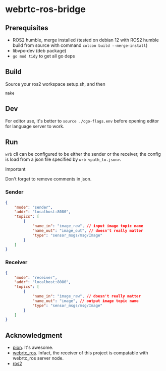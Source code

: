 # webrtc-ros-bridge

## Prerequisites

- ROS2 humble, merge installed
(tested on debian 12 with ROS2 humble build from source
with command `colcon build --merge-install`)
- libvpx-dev (deb package)
- `go mod tidy` to get all go deps

## Build

Source your ros2 workspace setup.sh, and then
```
make
```

## Dev

For editor use, it's better to `source ./cgo-flags.env`
before opening editor for language server to work.

## Run

`wrb` cli can be configured to be either the sender or the receiver,
the config is load from a json file specified by `wrb <path_to.json>`.

> [!IMPORTANT]  
> Don't forget to remove comments in json.

### Sender

```json
{
    "mode": "sender",
    "addr": "localhost:8080",
    "topics": [
        {
            "name_in": "image_raw", // input image topic name
            "name_out": "image_out", // doesn't really matter
            "type": "sensor_msgs/msg/Image"
        }
    ]
}
```

### Receiver

```json
{
    "mode": "receiver",
    "addr": "localhost:8080",
    "topics": [
        {
            "name_in": "image_raw", // doesn't really matter
            "name_out": "image", // output image topic name
            "type": "sensor_msgs/msg/Image"
        }
    ]
}
```

## Acknowledgment

- [pion](https://github.com/pion). It's awesome.
- [webrtc_ros](https://github.com/RobotWebTools/webrtc_ros).
Infact, the receiver of this project is compatable with webrtc_ros server node.
- [ros2](https://github.com/ros2)
